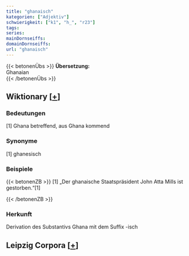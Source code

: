 ```yaml
---
title: "ghanaisch"
kategorien: ["Adjektiv"]
schwierigkeit: ["k1", "h_", "r23"]
tags:
series:
mainDornseiffs:
domainDornseiffs:
url: "ghanaisch"
---
```


{{< betonenÜbs >}}
**Übersetzung:**  
Ghanaian  
{{< /betonenÜbs >}}

## Wiktionary [[+](https://de.wiktionary.org/wiki/ghanaisch)]

### Bedeutungen
[1] Ghana betreffend, aus Ghana kommend  

### Synonyme
[1] ghanesisch  

### Beispiele
{{< betonenZB >}}
[1] „Der ghanaische Staatspräsident John Atta Mills ist gestorben.“[1]  

{{< /betonenZB >}}
### Herkunft
Derivation des Substantivs Ghana mit dem Suffix -isch  


## Leipzig Corpora [[+](https://corpora.uni-leipzig.de/en/res?word=ghanaisch&corpusId=deu_newscrawl-public_2018)]


